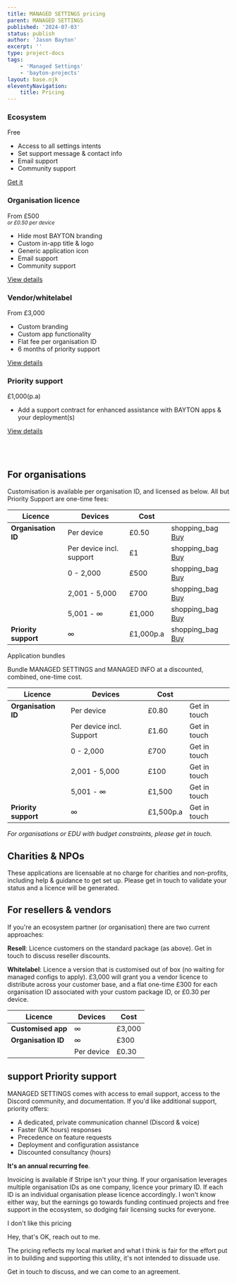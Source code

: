 ```yaml
---
title: MANAGED SETTINGS pricing
parent: MANAGED SETTINGS
published: '2024-07-03'
status: publish
author: 'Jason Bayton'
excerpt: ''
type: project-docs
tags: 
    - 'Managed Settings'
    - 'bayton-projects'
layout: base.njk
eleventyNavigation:
    title: Pricing
---
```

<div class="pricing-table">
    <div class="pricing-item">
        <h3>Ecosystem</h3>
        <p class="price">Free</p>
        <ul>
            <li>Access to all settings intents</li>
            <li>Set support message & contact info</li>
            <li>Email support</li>
            <li>Community support</li>
        </ul>
        <a href="https://play.google.com/store/apps/details?id=org.bayton.managedsettings" class="btn">Get it</a>
    </div>
    <div class="pricing-item popular">
        <h3>Organisation licence</h3>
        <p class="price">From £500<br><i><small>or £0.50 per device</small></i></p>
        <ul>
            <li>Hide most BAYTON branding</li>
            <li>Custom in-app title & logo</li>
            <li>Generic application icon</li>
            <li>Email support</li>
            <li>Community support</li>
        </ul>
        <a href="#for-organisations" class="btn">View details</a>
    </div>
    <div class="pricing-item">
        <h3>Vendor/whitelabel</h3>
        <p class="price">From £3,000</p>
        <ul>
            <li>Custom branding</li>
            <li>Custom app functionality</li>
            <li>Flat fee per organisation ID</li>
            <li>6 months of priority support</li>
        </ul>
        <a href="#for-vendors" class="btn">View details</a>
    </div>
</div>
<div class="pricing-item">
        <h3>Priority support</h3>
        <p class="price">£1,000(p.a)</p>
        <ul>
            <li>Add a support contract for enhanced assistance with BAYTON apps & your deployment(s)</li>
        </ul>
        <a href="#support-priority-support" class="btn">View details</a>
    </div>

<br><br>

## For organisations 

Customisation is available per organisation ID, and licensed as below. All but Priority Support are one-time fees:

<div class="responsive-table-wrapper">

| Licence              | Devices                  | Cost      |                                                                                                              | 
| -------------------- | ------------------------ | --------- | ------------------------------------------------------------------------------------------------------------ |
| **Organisation ID**  | Per device               | £0.50     | <span class="material-symbols-outlined">shopping_bag</span> [Buy](https://buy.stripe.com/8wM7tqdgAcqo8WQ7sE) |
|                      | Per device incl. support | £1        | <span class="material-symbols-outlined">shopping_bag</span> [Buy](https://buy.stripe.com/28o2967Wg9eca0UbIV) |
|                      | 0 - 2,000                | £500      | <span class="material-symbols-outlined">shopping_bag</span> [Buy](https://buy.stripe.com/aEUeVS0tOcqo4GA9AC) |
|                      | 2,001 - 5,000            | £700      | <span class="material-symbols-outlined">shopping_bag</span> [Buy](https://buy.stripe.com/6oEdROgsM0HG0qk4gj) |
|                      | 5,001 - ∞                | £1,000    | <span class="material-symbols-outlined">shopping_bag</span> [Buy](https://buy.stripe.com/9AQ2966Scdus8WQbIM) |
| **Priority support** | ∞                        | £1,000p.a | <span class="material-symbols-outlined">shopping_bag</span> [Buy](https://buy.stripe.com/eVa4he3G01LK6OI28d) | 

</div>

<div class="callout callout-green">
<div class="callout-heading callout-heading-small">Application bundles</div>

Bundle MANAGED SETTINGS and MANAGED INFO at a discounted, combined, one-time cost.

<div class="responsive-table-wrapper">

| Licence              | Devices                  | Cost      |                                                                                                              | 
| -------------------- | ------------------------ | --------- | ------------------------------------------------------------------------------------------------------------ |
| **Organisation ID**  | Per device               | £0.80     | Get in touch                                                                                                 |
|                      | Per device incl. Support | £1.60     | Get in touch                                                                                                 |
|                      | 0 - 2,000                | £700      | Get in touch                                                                                                 |
|                      | 2,001 - 5,000            | £100      | Get in touch                                                                                                 |
|                      | 5,001 - ∞                | £1,500    | Get in touch                                                                                                 |
| **Priority support** | ∞                        | £1,500p.a | Get in touch                                                                                                 | 

</div>
</div>

*For organisations or EDU with budget constraints, please get in touch.*

## Charities & NPOs

These applications are licensable at no charge for charities and non-profits, including help & guidance to get set up. Please get in touch to validate your status and a licence will be generated.

## For resellers & vendors

If you're an ecosystem partner (or organisation) there are two current approaches:

**Resell**: Licence customers on the standard package (as above). Get in touch to discuss reseller discounts.

**Whitelabel**: Licence a version that is customised out of box (no waiting for managed configs to apply). £3,000 will grant you a vendor licence to distribute across your customer base, and a flat one-time £300 for each organisation ID associated with your custom package ID, or £0.30 per device.

<div class="responsive-table-wrapper">

| Licence             | Devices    | Cost   | 
| ------------------- | ---------- | ------ |
| **Customised app**  | ∞          | £3,000 | 
| **Organisation ID** | ∞          | £300   |  
|                     | Per device | £0.30  |  

</div>

## <span class="material-symbols-outlined orange">support</span> Priority support

MANAGED SETTINGS comes with access to email support, access to the Discord community, and documentation. If you'd like additional support, priority offers:

- A dedicated, private communication channel (Discord & voice)
- Faster (UK hours) responses
- Precedence on feature requests 
- Deployment and configuration assistance
- Discounted consultancy (hours)

**It's an annual recurring fee**.

Invoicing is available if Stripe isn't your thing. If your organisation leverages multiple organisation IDs as one company, licence your primary ID. If each ID is an individual organisation please licence accordingly. I won't know either way, but the earnings go towards funding continued projects and free support in the ecosystem, so dodging fair licensing sucks for everyone. 

<div class="callout callout-blue">
<div class="callout-heading callout-heading-small callout-icon-sad">I don't like this pricing</div>

Hey, that's OK, reach out to me. 

The pricing reflects my local market and what I think is fair for the effort put in to building and supporting this utility, it's not intended to dissuade use. 

Get in touch to discuss, and we can come to an agreement.

</div>